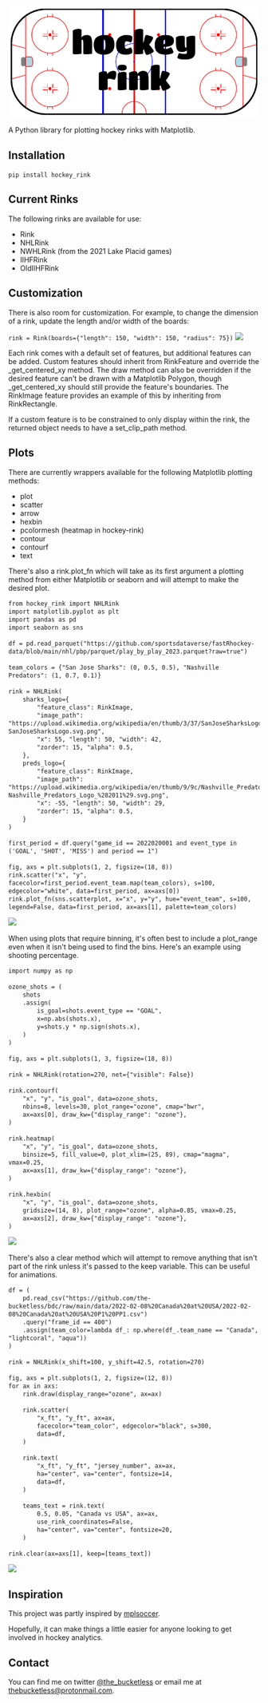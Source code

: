 ![](images/hockey-rink-logo.png)

A Python library for plotting hockey rinks with Matplotlib.

## Installation
```pip install hockey_rink```

## Current Rinks

The following rinks are available for use:
- Rink
- NHLRink
- NWHLRink (from the 2021 Lake Placid games)
- IIHFRink
- OldIIHFRink

## Customization
There is also room for customization. For example, to change the dimension of a rink, update the length and/or width of the boards:

```rink = Rink(boards={"length": 150, "width": 150, "radius": 75})```
![](images/circular-rink.png)

Each rink comes with a default set of features, but additional features can be added. Custom features should inherit 
from RinkFeature and override the _get_centered_xy method. The draw method can also be overridden if the desired feature can't be drawn
with a Matplotlib Polygon, though _get_centered_xy should still provide the feature's boundaries. The RinkImage
feature provides an example of this by inheriting from RinkRectangle.

If a custom feature is to be constrained to only display within the rink, the returned object needs to have a 
set_clip_path method.

## Plots
There are currently wrappers available for the following Matplotlib plotting methods:  
- plot  
- scatter  
- arrow  
- hexbin  
- pcolormesh (heatmap in hockey-rink)  
- contour  
- contourf  
- text
    
There's also a rink.plot_fn which will take as its first argument a plotting method from either Matplotlib or seaborn 
and will attempt to make the desired plot.
  
```
from hockey_rink import NHLRink
import matplotlib.pyplot as plt
import pandas as pd
import seaborn as sns

df = pd.read_parquet("https://github.com/sportsdataverse/fastRhockey-data/blob/main/nhl/pbp/parquet/play_by_play_2023.parquet?raw=true")

team_colors = {"San Jose Sharks": (0, 0.5, 0.5), "Nashville Predators": (1, 0.7, 0.1)}

rink = NHLRink(
    sharks_logo={
        "feature_class": RinkImage,
        "image_path": "https://upload.wikimedia.org/wikipedia/en/thumb/3/37/SanJoseSharksLogo.svg/330px-SanJoseSharksLogo.svg.png",
        "x": 55, "length": 50, "width": 42,
        "zorder": 15, "alpha": 0.5,
    },
    preds_logo={
        "feature_class": RinkImage,
        "image_path": "https://upload.wikimedia.org/wikipedia/en/thumb/9/9c/Nashville_Predators_Logo_%282011%29.svg/330px-Nashville_Predators_Logo_%282011%29.svg.png",
        "x": -55, "length": 50, "width": 29,
        "zorder": 15, "alpha": 0.5,
    }
)

first_period = df.query("game_id == 2022020001 and event_type in ('GOAL', 'SHOT', 'MISS') and period == 1")

fig, axs = plt.subplots(1, 2, figsize=(18, 8))
rink.scatter("x", "y", facecolor=first_period.event_team.map(team_colors), s=100, edgecolor="white", data=first_period, ax=axs[0])
rink.plot_fn(sns.scatterplot, x="x", y="y", hue="event_team", s=100, legend=False, data=first_period, ax=axs[1], palette=team_colors)
```
![](images/scatter.png)

When using plots that require binning, it's often best to include a plot_range even when it isn't being used to 
find the bins. Here's an example using shooting percentage.

```
import numpy as np

ozone_shots = (
    shots
    .assign(
        is_goal=shots.event_type == "GOAL",
        x=np.abs(shots.x),
        y=shots.y * np.sign(shots.x),
    )
)

fig, axs = plt.subplots(1, 3, figsize=(18, 8))

rink = NHLRink(rotation=270, net={"visible": False})

rink.contourf(
    "x", "y", "is_goal", data=ozone_shots, 
    nbins=8, levels=30, plot_range="ozone", cmap="bwr",
    ax=axs[0], draw_kw={"display_range": "ozone"},
)

rink.heatmap(
    "x", "y", "is_goal", data=ozone_shots, 
    binsize=5, fill_value=0, plot_xlim=(25, 89), cmap="magma", vmax=0.25,
    ax=axs[1], draw_kw={"display_range": "ozone"},
)

rink.hexbin(
    "x", "y", "is_goal", data=ozone_shots,
    gridsize=(14, 8), plot_range="ozone", alpha=0.85, vmax=0.25,
    ax=axs[2], draw_kw={"display_range": "ozone"},
)
```
![](images/binned-plots.png)

There's also a clear method which will attempt to remove anything that isn't part of the rink unless it's passed 
to the keep variable. This can be useful for animations.
```
df = (
    pd.read_csv("https://github.com/the-bucketless/bdc/raw/main/data/2022-02-08%20Canada%20at%20USA/2022-02-08%20Canada%20at%20USA%20P1%20PP1.csv")
    .query("frame_id == 400")
    .assign(team_color=lambda df_: np.where(df_.team_name == "Canada", "lightcoral", "aqua"))
)

rink = NHLRink(x_shift=100, y_shift=42.5, rotation=270)

fig, axs = plt.subplots(1, 2, figsize=(12, 8))
for ax in axs:
    rink.draw(display_range="ozone", ax=ax)
    
    rink.scatter(
        "x_ft", "y_ft", ax=ax,
        facecolor="team_color", edgecolor="black", s=300,
        data=df,
    )

    rink.text(
        "x_ft", "y_ft", "jersey_number", ax=ax,
        ha="center", va="center", fontsize=14, 
        data=df,
    )
    
    teams_text = rink.text(
        0.5, 0.05, "Canada vs USA", ax=ax,
        use_rink_coordinates=False,
        ha="center", va="center", fontsize=20,
    )

rink.clear(ax=axs[1], keep=[teams_text])
```
![](images/clear-example.png)

## Inspiration
This project was partly inspired by [mplsoccer](https://github.com/andrewRowlinson/mplsoccer).

Hopefully, it can make things a little easier for anyone looking to get involved in hockey analytics.

## Contact
You can find me on twitter [@the_bucketless](https://twitter.com/the_bucketless) or email me at thebucketless@protonmail.com.
